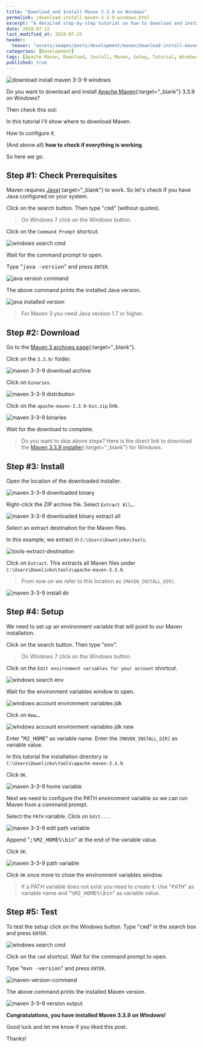 ```yaml
---
title: "Download and Install Maven 3.3.9 on Windows"
permalink: /download-install-maven-3-3-9-windows.html
excerpt: "A detailed step-by-step tutorial on how to download and install Apache Maven 3.3.9 on Windows 10."
date: 2018-07-22
last_modified_at: 2018-07-22
header:
  teaser: "assets/images/posts/development/maven/download-install-maven-3-3-9-windows.png"
categories: [Development]
tags: [Apache Maven, Download, Install, Maven, Setup, Tutorial, Windows]
published: true
---
```


<img src="{{ site.url }}/assets/images/posts/development/maven/download-install-maven-3-3-9-windows.png" alt="download install maven 3-3-9 windows" class="align-right title-image">

Do you want to download and install [Apache Maven](https://maven.apache.org/){:target="_blank"} 3.3.9 on Windows?

Then check this out:

In this tutorial I'll show where to download Maven.

How to configure it.

(And above all) **how to check if everything is working**.

So here we go.

## Step #1: Check Prerequisites

Maven requires [Java](http://www.oracle.com/technetwork/java/javase/downloads/index.html){:target="_blank"} to work. So let's check if you have Java configured on your system.

Click on the search button. Then type "<kbd>cmd</kbd>" (without quotes).

> On Windows 7 click on the Windows button.

Click on the `Command Prompt` shortcut.

<img src="{{ site.url }}/assets/images/posts/development/windows-search-cmd.png" alt="windows search cmd">

Wait for the command prompt to open.

Type "<kbd>java -version</kbd>" and press `ENTER`.

<img src="{{ site.url }}/assets/images/posts/development/java-version-command.png" alt="java version command">

The above command prints the installed Java version.

<img src="{{ site.url }}/assets/images/posts/development/java-installed-version.png" alt="java installed version">

> For Maven 3 you need Java version 1.7 or higher.

## Step #2: Download

Go to the [Maven 3 archives page](https://archive.apache.org/dist/maven/maven-3/){:target="_blank"}.

Click on the `3.3.9/` folder.

<img src="{{ site.url }}/assets/images/posts/development/maven/maven-3-3-9-download-archive.png" alt="maven 3-3-9 download archive">

Click on `binaries`.

<img src="{{ site.url }}/assets/images/posts/development/maven/maven-3-3-9-distribution.png" alt="maven 3-3-9 distribution">

Click on the `apache-maven-3.3.9-bin.zip` link.

<img src="{{ site.url }}/assets/images/posts/development/maven/maven-3-3-9-binaries.png" alt="maven 3-3-9 binaries">

Wait for the download to complete.

> Do you want to skip above steps? Here is the direct link to download the [Maven 3.3.9 installer](https://archive.apache.org/dist/maven/maven-3/3.3.9/binaries/apache-maven-3.3.9-bin.zip){:target="_blank"} for Windows.

## Step #3: Install

Open the location of the downloaded installer.

<img src="{{ site.url }}/assets/images/posts/development/maven/maven-3-3-9-downloaded-binary.png" alt="maven 3-3-9 downloaded binary">

Right-click the ZIP archive file. Select `Extract All…`.

<img src="{{ site.url }}/assets/images/posts/development/maven/maven-3-3-9-downloaded-binary-extract-all.png" alt="maven 3-3-9 downloaded binary extract all">

Select an extract destination for the Maven files.

In this example, we extract in `C:\Users\Downlinko\tools`.

<img src="{{ site.url }}/assets/images/posts/development/tools-extract-destination.png" alt="tools-extract-destination">

Click on `Extract`. This extracts all Maven files under `C:\Users\Downlinko\tools\apache-maven-3.3.9`.

> From now on we refer to this location as `[MAVEN_INSTALL_DIR]`.

<img src="{{ site.url }}/assets/images/posts/development/maven/maven-3-3-9-install-dir.png" alt="maven 3-3-9 install dir">

## Step #4: Setup

We need to set up an environment variable that will point to our Maven installation.

Click on the search button. Then type "<kbd>env</kbd>".

> On Windows 7 click on the Windows button.

Click on the `Edit environment variables for your account` shortcut.

<img src="{{ site.url }}/assets/images/posts/development/windows-search-env.png" alt="windows search env">

Wait for the environment variables window to open.

<img src="{{ site.url }}/assets/images/posts/development/windows-account-environment-variables-jdk.png" alt="windows account environment variables jdk">

Click on `New…`.

<img src="{{ site.url }}/assets/images/posts/development/windows-account-environment-variables-jdk-new.png" alt="windows account environment variables jdk new">

Enter "<kbd>M2_HOME</kbd>" as variable name. Enter the `[MAVEN_INSTALL_DIR]` as variable value.

In this tutorial the installation directory is: `C:\Users\Downlinko\tools\apache-maven-3.3.9`.

Click `OK`.

<img src="{{ site.url }}/assets/images/posts/development/maven/maven-3-3-9-home-variable.png" alt="maven 3-3-9 home variable">

Next we need to configure the PATH environment variable so we can run Maven from a command prompt.

Select the `PATH` variable. Click on `Edit...`.

<img src="{{ site.url }}/assets/images/posts/development/maven/maven-3-3-9-edit-path-variable.png" alt="maven 3-3-9 edit path variable">

Append "<kbd>;%M2_HOME%\bin</kbd>" at the end of the variable value.

Click `OK`.

<img src="{{ site.url }}/assets/images/posts/development/maven/maven-3-3-9-path-variable.png" alt="maven 3-3-9 path variable">

Click `OK` once more to close the environment variables window.

> If a PATH variable does not exist you need to create it. Use "<kbd>PATH</kbd>" as variable name and "<kbd>%M2_HOME%\bin</kbd>" as variable value.

## Step #5: Test

To test the setup click on the Windows button. Type "<kbd>cmd</kbd>" in the search box and press `ENTER`.

<img src="{{ site.url }}/assets/images/posts/development/windows-search-cmd.png" alt="windows search cmd">

Click on the `cmd` shortcut. Wait for the command prompt to open.

Type "<kbd>mvn -version</kbd>" and press `ENTER`.

<img src="{{ site.url }}/assets/images/posts/development/maven/maven-version-command.png" alt="maven-version-command">

The above command prints the installed Maven version.

<img src="{{ site.url }}/assets/images/posts/development/maven/maven-3-3-9-version-output.png" alt="maven 3-3-9 version output">

**Congratulations, you have installed Maven 3.3.9 on Windows!**

Good luck and let me know if you liked this post.

Thanks!

